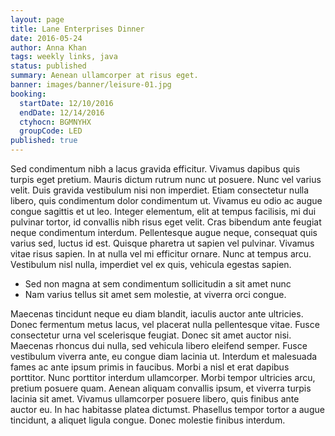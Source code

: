 ```yaml
---
layout: page
title: Lane Enterprises Dinner
date: 2016-05-24
author: Anna Khan
tags: weekly links, java
status: published
summary: Aenean ullamcorper at risus eget.
banner: images/banner/leisure-01.jpg
booking:
  startDate: 12/10/2016
  endDate: 12/14/2016
  ctyhocn: BGMNYHX
  groupCode: LED
published: true
---
```

Sed condimentum nibh a lacus gravida efficitur. Vivamus dapibus quis turpis eget pretium. Mauris dictum rutrum nunc ut posuere. Nunc vel varius velit. Duis gravida vestibulum nisi non imperdiet. Etiam consectetur nulla libero, quis condimentum dolor condimentum ut. Vivamus eu odio ac augue congue sagittis et ut leo. Integer elementum, elit at tempus facilisis, mi dui pulvinar tortor, id convallis nibh risus eget velit.
Cras bibendum ante feugiat neque condimentum interdum. Pellentesque augue neque, consequat quis varius sed, luctus id est. Quisque pharetra ut sapien vel pulvinar. Vivamus vitae risus sapien. In at nulla vel mi efficitur ornare. Nunc at tempus arcu. Vestibulum nisl nulla, imperdiet vel ex quis, vehicula egestas sapien.

* Sed non magna at sem condimentum sollicitudin a sit amet nunc
* Nam varius tellus sit amet sem molestie, at viverra orci congue.

Maecenas tincidunt neque eu diam blandit, iaculis auctor ante ultricies. Donec fermentum metus lacus, vel placerat nulla pellentesque vitae. Fusce consectetur urna vel scelerisque feugiat. Donec sit amet auctor nisi. Maecenas rhoncus dui nulla, sed vehicula libero eleifend semper. Fusce vestibulum viverra ante, eu congue diam lacinia ut. Interdum et malesuada fames ac ante ipsum primis in faucibus.
Morbi a nisl et erat dapibus porttitor. Nunc porttitor interdum ullamcorper. Morbi tempor ultricies arcu, pretium posuere quam. Aenean aliquam convallis ipsum, et viverra turpis lacinia sit amet. Vivamus ullamcorper posuere libero, quis finibus ante auctor eu. In hac habitasse platea dictumst. Phasellus tempor tortor a augue tincidunt, a aliquet ligula congue. Donec molestie finibus interdum.
